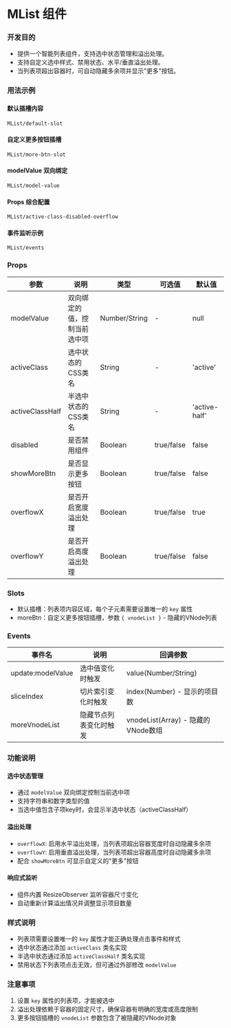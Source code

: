 # MList 组件


### 开发目的

- 提供一个智能列表组件，支持选中状态管理和溢出处理。
- 支持自定义选中样式、禁用状态、水平/垂直溢出处理。
- 当列表项超出容器时，可自动隐藏多余项并显示"更多"按钮。

### 用法示例

#### 默认插槽内容
```demo
MList/default-slot
```

#### 自定义更多按钮插槽
```demo
MList/more-btn-slot
```

#### modelValue 双向绑定
```demo
MList/model-value
```

#### Props 综合配置
```demo
MList/active-class-disabled-overflow
```

#### 事件监听示例
```demo
MList/events
```

### Props

| 参数             | 说明                   | 类型          | 可选值      | 默认值    |
| ---------------- | ---------------------- | ------------- | ----------- | --------- |
| modelValue       | 双向绑定的值，控制当前选中项 | Number/String | -           | null      |
| activeClass      | 选中状态的CSS类名      | String        | -           | 'active'  |
| activeClassHalf  | 半选中状态的CSS类名    | String        | -           | 'active-half' |
| disabled         | 是否禁用组件           | Boolean       | true/false  | false     |
| showMoreBtn      | 是否显示更多按钮       | Boolean       | true/false  | false     |
| overflowX        | 是否开启宽度溢出处理   | Boolean       | true/false  | true      |
| overflowY        | 是否开启高度溢出处理   | Boolean       | true/false  | false     |

### Slots

- 默认插槽：列表项内容区域，每个子元素需要设置唯一的 `key` 属性
- moreBtn：自定义更多按钮插槽，参数 `{ vnodeList }` - 隐藏的VNode列表

### Events

| 事件名           | 说明                     | 回调参数                    |
| ---------------- | ------------------------ | --------------------------- |
| update:modelValue | 选中值变化时触发         | value(Number/String)        |
| sliceIndex       | 切片索引变化时触发       | index(Number) - 显示的项目数 |
| moreVnodeList    | 隐藏节点列表变化时触发   | vnodeList(Array) - 隐藏的VNode数组 |

### 功能说明

#### 选中状态管理
- 通过 `modelValue` 双向绑定控制当前选中项
- 支持字符串和数字类型的值
- 当选中值包含子项key时，会显示半选中状态（activeClassHalf）

#### 溢出处理
- `overflowX`: 启用水平溢出处理，当列表项超出容器宽度时自动隐藏多余项
- `overflowY`: 启用垂直溢出处理，当列表项超出容器高度时自动隐藏多余项
- 配合 `showMoreBtn` 可显示自定义的"更多"按钮

#### 响应式监听
- 组件内置 ResizeObserver 监听容器尺寸变化
- 自动重新计算溢出情况并调整显示项目数量

### 样式说明

- 列表项需要设置唯一的 `key` 属性才能正确处理点击事件和样式
- 选中状态通过添加 `activeClass` 类名实现
- 半选中状态通过添加 `activeClassHalf` 类名实现
- 禁用状态下列表项点击无效，但可通过外部修改 `modelValue`

### 注意事项

1. 设置 `key` 属性的列表项，才能被选中
2. 溢出处理依赖于容器的固定尺寸，确保容器有明确的宽度或高度限制
3. 更多按钮插槽的 `vnodeList` 参数包含了被隐藏的VNode对象